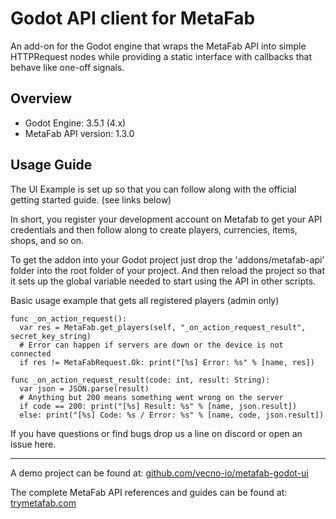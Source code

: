 # Godot API client for MetaFab

An add-on for the Godot engine that wraps the MetaFab API into simple HTTPRequest nodes while providing a static interface with callbacks that behave like one-off signals.

## Overview

* Godot Engine: 3.5.1 (4.x)
* MetaFab API version: 1.3.0

## Usage Guide

The UI Example is set up so that you can follow along with the official getting started guide. (see links below)

In short, you register your development account on Metafab to get your API credentials and then follow along to create players, currencies, items, shops, and so on.

To get the addon into your Godot project just drop the 'addons/metafab-api' folder into the root folder of your project. And then reload the project so that it sets up the global variable needed to start using the API in other scripts.

Basic usage example that gets all registered players (admin only)
```GDScript
func _on_action_request():
  var res = MetaFab.get_players(self, "_on_action_request_result", secret_key_string)
  # Error can happen if servers are down or the device is not connected
  if res != MetaFabRequest.Ok: print("[%s] Error: %s" % [name, res])

func _on_action_request_result(code: int, result: String):
  var json = JSON.parse(result)
  # Anything but 200 means something went wrong on the server
  if code == 200: print("[%s] Result: %s" % [name, json.result])
  else: print("[%s] Code: %s / Error: %s" % [name, code, json.result])
```

If you have questions or find bugs drop us a line on discord or open an issue here.

---

A demo project can be found at: [github.com/vecno-io/metafab-godot-ui](https://github.com/vecno-io/metafab-godot-ui)

The complete MetaFab API references and guides can be found at: [trymetafab.com](https://trymetafab.com)

